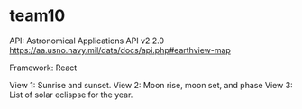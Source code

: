 # team10
API: Astronomical Applications API v2.2.0
https://aa.usno.navy.mil/data/docs/api.php#earthview-map

Framework: React

View 1: Sunrise and sunset.
View 2: Moon rise, moon set, and phase
View 3: List of solar eclispse for the year.
